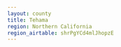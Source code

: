 ```yaml
---
layout: county
title: Tehama
region: Northern California
region_airtable: shrPgYCd4mlJhopzE
---
```

